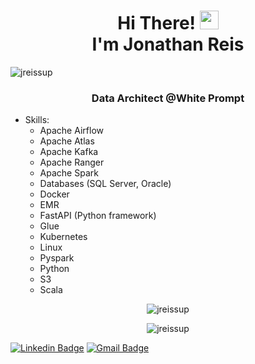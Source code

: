 <h1 align="center">Hi There! <img src="https://raw.githubusercontent.com/kaueMarques/kaueMarques/master/hi.gif" width="30px"> <br>I'm Jonathan Reis</h1>
<p align="left"> <img src="https://komarev.com/ghpvc/?username=jreissup" alt="jreissup" /> </p>
<h3 align="center">Data Architect @White Prompt </h3>

- Skills:
  - Apache Airflow
  - Apache Atlas
  - Apache Kafka
  - Apache Ranger
  - Apache Spark
  - Databases (SQL Server, Oracle)
  - Docker
  - EMR
  - FastAPI (Python framework)
  - Glue
  - Kubernetes
  - Linux
  - Pyspark
  - Python
  - S3
  - Scala

<p align="center">
<img  src="https://github-readme-stats.vercel.app/api/top-langs/?username=jreissup&theme=radical&layout=compact" alt="jreissup"/>
</p>

<p align="center">
<img  src="https://github-readme-stats.vercel.app/api?username=jreissup&theme=radical&show_icons=true" alt="jreissup"/> 
</p>


[![Linkedin Badge](https://img.shields.io/badge/-Jonathan-blue?style=flat-square&logo=Linkedin&logoColor=white&link=https://www.linkedin.com/in/jreissup/)](https://www.linkedin.com/in/jreissup/) 
[![Gmail Badge](https://img.shields.io/badge/-jreissup@gmail.com-c14438?style=flat-square&logo=Gmail&logoColor=white&link=mailto:jreissup@gmail.com)](mailto:jreissup@gmail.com)

<!--
**jreissup/jreissup** is a ✨ _special_ ✨ repository because its `README.md` (this file) appears on your GitHub profile.

Here are some ideas to get you started:

- 🔭 I’m currently working on ...
- 🌱 I’m currently learning ...
- 👯 I’m looking to collaborate on ...
- 🤔 I’m looking for help with ...
- 💬 Ask me about ...
- 📫 How to reach me: ...
- 😄 Pronouns: ...
- ⚡ Fun fact: ...
-->

